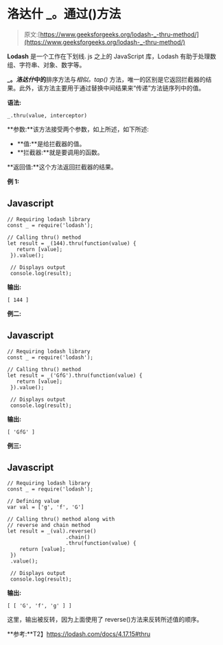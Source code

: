 # 洛达什 _。通过()方法

> 原文:[https://www.geeksforgeeks.org/lodash-_-thru-method/](https://www.geeksforgeeks.org/lodash-_-thru-method/)

**Lodash** 是一个工作在下划线. js 之上的 JavaScript 库，Lodash 有助于处理数组、字符串、对象、数字等。

**_。*洛达什*中的**排序方法与*相似。tap()* 方法，唯一的区别是它返回拦截器的结果。此外，该方法主要用于通过替换中间结果来“传递”方法链序列中的值。

**语法:**

```
_.thru(value, interceptor)

```

**参数:**该方法接受两个参数，如上所述，如下所述:

*   **值:**是给拦截器的值。
*   **拦截器:**就是要调用的函数。

**返回值:**这个方法返回拦截器的结果。

**例 1:**

## Javascript

```
// Requiring lodash library
const _ = require('lodash');

// Calling thru() method
let result = _(144).thru(function(value) {
   return [value];
 }).value();

 // Displays output
 console.log(result);
```

**输出:**

```
[ 144 ]

```

**例二:**

## Javascript

```
// Requiring lodash library
const _ = require('lodash');

// Calling thru() method
let result = _('GfG').thru(function(value) {
   return [value];
 }).value();

 // Displays output
 console.log(result);
```

**输出:**

```
[ 'GfG' ]

```

**例三:**

## Javascript

```
// Requiring lodash library
const _ = require('lodash');

// Defining value
var val = ['g', 'f', 'G']

// Calling thru() method along with
// reverse and chain method
let result = _(val).reverse()
                   .chain()
                   .thru(function(value) {
    return [value];
 })
 .value();

 // Displays output
 console.log(result);
```

**输出:**

```
[ [ 'G', 'f', 'g' ] ]

```

这里，输出被反转，因为上面使用了 reverse()方法来反转所述值的顺序。

**参考:**T2】https://lodash.com/docs/4.17.15#thru